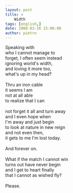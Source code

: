 ```yaml
---
layout: post
title: >
    Width
tags: [english,]
date: 2008-03-26 15:06:00
author: pietro
---
```

Speaking with<br/>who I cannot manage to<br/>forget, I often seem instead<br/>ignoring world's width,<br/>and loving it more too,<br/>what's up in my head?<br/><br/>Thru an iron cable<br/>it seems I am<br/>not at all able<br/>to realize that I can<br/><br/>not forget it all and turn away<br/>and I even hope when<br/>I'm away and just begin<br/>to look at nature in new reign<br/>and not even then,<br/>it gets to me I'm lost today.<br/><br/>And forever on.<br/><br/>What if the match I cannot win<br/>turns out have never begin<br/>and I get to heart finally<br/>that I cannot as wished fly?<br/><br/>Please.
